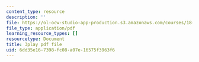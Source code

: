 ```yaml
---
content_type: resource
description: ''
file: https://ol-ocw-studio-app-production.s3.amazonaws.com/courses/18-02-multivariable-calculus-fall-2007/6dd35e167398fc08a07e16575f3963f6_UYe98CcxPbs.pdf
file_type: application/pdf
learning_resource_types: []
resourcetype: Document
title: 3play pdf file
uid: 6dd35e16-7398-fc08-a07e-16575f3963f6
---
```

